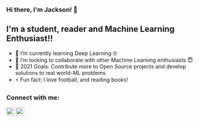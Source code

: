 ### Hi there, I'm Jackson! 👋


## I'm a student, reader and Machine Learning Enthusiast!!

- 🌱 I’m currently learning Deep Learning 🤓
- 👯 I’m looking to collaborate with other Machine Learning enthusiasts 😇
- 🥅 2021 Goals: Contribute more to Open Source projects and develop solutions to real world-ML problems
- ⚡ Fun fact: I love football, and reading books!

### Connect with me:

[<img align="left" alt="codeSTACKr | LinkedIn" width="22px" src="https://www.flaticon.com/svg/vstatic/svg/174/174857.svg?token=exp=1615970481~hmac=5933ab7e4a3e17afa9ee09058fe9d6b2" />][linkedin]
[<img align="left" alt="codeSTACKr | Instagram" width="22px" src="https://www.flaticon.com/svg/vstatic/svg/2111/2111463.svg?token=exp=1615970205~hmac=397a098add918a361d882588875418f1" />][instagram]

[instagram]: https://www.instagram.com/j_24_07
[linkedin]: https://www.linkedin.com/in/jackson-sondi-0100
